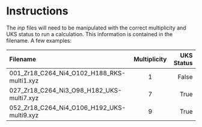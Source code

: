 # Instructions

The *inp* files will need to be manipulated with the correct multiplicity and UKS status to run a calculation. 
This information is contained in the filename. A few examples:

| Filename                                     | Multiplicity  | UKS Status      |
| :---                                         |    :----:     |          ---:   |
| 001_Zr18_C264_Ni4_O102_H188_RKS-multi1.xyz   | 1             | False           |
| 027_Zr18_C264_Ni3_O98_H182_UKS-multi7.xyz    | 7             | True            |
| 052_Zr18_C264_Ni4_O106_H192_UKS-multi9.xyz   | 9             | True            |
